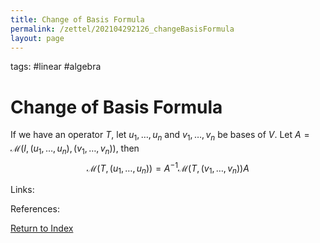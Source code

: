 ```yaml
---
title: Change of Basis Formula
permalink: /zettel/202104292126_changeBasisFormula
layout: page
---
```

tags: #linear #algebra

# Change of Basis Formula

If we have an operator $T$, let $u_1, \ldots, u_n$ and $v_1, \ldots, v_n$ be bases of $V$. Let 
$A = \mathcal{M}(I, (u_1, \ldots, u_n), (v_1, \ldots, v_n))$, then 
$$
\mathcal{M}(T, (u_1, \ldots, u_n)) = A^{-1} \mathcal{M}(T, (v_1, \ldots, v_n)) A
$$

Links: 

References: 

[Return to Index](index)